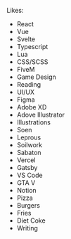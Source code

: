 Likes:
  - React
  - Vue
  - Svelte
  - Typescript
  - Lua
  - CSS/SCSS
  - FiveM
  - Game Design
  - Reading
  - UI/UX
  - Figma
  - Adobe XD
  - Adove Illustrator
  - Illustrations 
  - Soen
  - Leprous
  - Soilwork
  - Sabaton
  - Vercel
  - Gatsby
  - VS Code
  - GTA V
  - Notion
  - Pizza
  - Burgers
  - Fries
  - Diet Coke
  - Writing
